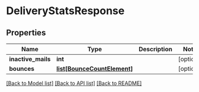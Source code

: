 # DeliveryStatsResponse

## Properties
Name | Type | Description | Notes
------------ | ------------- | ------------- | -------------
**inactive_mails** | **int** |  | [optional] 
**bounces** | [**list[BounceCountElement]**](BounceCountElement.md) |  | [optional] 

[[Back to Model list]](../README.md#documentation-for-models) [[Back to API list]](../README.md#documentation-for-api-endpoints) [[Back to README]](../README.md)


